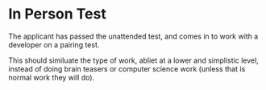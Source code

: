# In Person Test

The applicant has passed the unattended test, and comes in to work with a developer on a pairing test.

This should similuate the type of work, abliet at a lower and simplistic level, instead of doing brain teasers or computer science work (unless that is normal work they will do).
